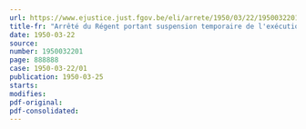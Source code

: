 ```yaml
---
url: https://www.ejustice.just.fgov.be/eli/arrete/1950/03/22/1950032201/justel
title-fr: "Arrêté du Régent portant suspension temporaire de l'exécution de l'arrêté du Régent du 14 mars 1950, concernant les licences d'importation de certains fromages, et complétant l'arrêté du Régent du 25 février 1950 établissant un droit spécial à l'importation de certains produits agricoles et horticoles"
date: 1950-03-22
source:
number: 1950032201
page: 888888
case: 1950-03-22/01
publication: 1950-03-25
starts:
modifies:
pdf-original:
pdf-consolidated:
---
```


